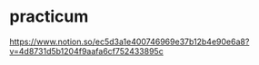 # practicum
https://www.notion.so/ec5d3a1e400746969e37b12b4e90e6a8?v=4d8731d5b1204f9aafa6cf752433895c
